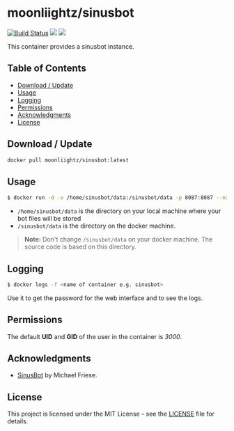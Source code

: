 # moonliightz/sinusbot
[![Build Status](https://travis-ci.org/MoonLiightz/docker-sinusbot.svg?branch=master)](https://travis-ci.org/MoonLiightz/docker-sinusbot)
[![](https://images.microbadger.com/badges/image/moonliightz/sinusbot.svg)](https://microbadger.com/images/moonliightz/sinusbot "Get your own image badge on microbadger.com")
[![](https://images.microbadger.com/badges/version/moonliightz/sinusbot.svg)](https://microbadger.com/images/moonliightz/sinusbot "Get your own version badge on microbadger.com")

This container provides a sinusbot instance. 


## Table of Contents
- [Download / Update](#download--update)
- [Usage](#usage)
- [Logging](#logging)
- [Permissions](#permissions)
- [Acknowledgments](#acknowledgments)
- [License](#license)


## Download / Update
```sh
docker pull moonliightz/sinusbot:latest
```



## Usage
```sh
$ docker run -d -v /home/sinusbot/data:/sinusbot/data -p 8087:8087 --name sinusbot moonliightz/sinusbot:latest
```

- ``` /home/sinusbot/data ``` is the directory on your local machine where your bot files will be stored
- ``` /sinusbot/data ``` is the directory on the docker machine.
> **Note:** Don't change `/sinusbot/data` on your docker machine. The source code is based on this directory.



## Logging
```sh 
$ docker logs -f <name of container e.g. sinusbot> 
``` 
Use it to get the password for the web interface and to see the logs.



## Permissions
The default **UID** and **GID** of the user in the container is _3000_.



## Acknowledgments
* [SinusBot](http://www.sinusbot.com/) by Michael Friese.



## License
This project is licensed under the MIT License - see the [LICENSE](LICENSE) file for details.
